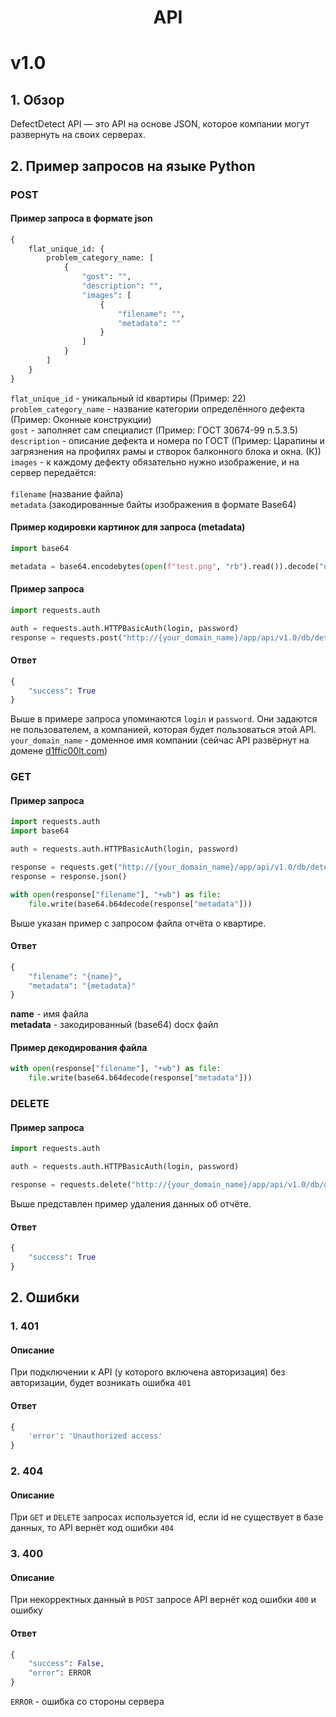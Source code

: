 <h1 align="center">API</h1>


# v1.0
## 1. Обзор

DefectDetect API — это API на основе JSON, которое компании могут развернуть на своих серверах.

## 2. Пример запросов на языке Python

### POST
#### Пример запроса в формате json
```python
{
    flat_unique_id: {
        problem_category_name: [
            {
                "gost": "",
                "description": "",
                "images": [
                    {
                        "filename": "",
                        "metadata": ""
                    }
                ]
            }
        ]
    }
}
```

`flat_unique_id` - уникальный id квартиры (Пример: 22) <br>
`problem_category_name` - название категории определённого дефекта (Пример: Оконные конструкции)<br>
`gost` - заполняет сам специалист (Пример: ГОСТ 30674-99 п.5.3.5)<br>
`description` - описание дефекта и номера по ГОСТ (Пример: Царапины и загрязнения на профилях рамы и створок балконного блока и окна. (К))<br>
`images` - к каждому дефекту обязательно нужно изображение, и на сервер передаётся:<br><br>
    `filename` (название файла)<br>
    `metadata` (закодированные байты изображения в формате Base64)<br>
    
#### Пример кодировки картинок для запроса (metadata)
```python
import base64

metadata = base64.encodebytes(open(f"test.png", "rb").read()).decode("utf-8")
```

#### Пример запроса

```python
import requests.auth

auth = requests.auth.HTTPBasicAuth(login, password)
response = requests.post("http://{your_domain_name}/app/api/v1.0/db/detections/", auth=auth, json=json_example)
```

#### Ответ
```python
{
    "success": True
}
```

Выше в примере запроса упоминаются `login` и `password`. Они задаются не пользователем, а компанией, которая будет пользоваться этой API.<br>
`your_domain_name` - доменное имя компании (сейчас API развёрнут на домене [d1ffic00lt.com](d1ffic00lt.com))<br>

### GET
#### Пример запроса
```python
import requests.auth
import base64

auth = requests.auth.HTTPBasicAuth(login, password)

response = requests.get("http://{your_domain_name}/app/api/v1.0/db/detections/{flat_unique_id}", auth=auth)
response = response.json()

with open(response["filename"], "+wb") as file:
    file.write(base64.b64decode(response["metadata"]))
```

Выше указан пример с запросом файла отчёта о квартире.

#### Ответ
```python
{
    "filename": "{name}",
    "metadata": "{metadata}"
}
```

**name** - имя файла<br>
**metadata** - закодированный (base64) docx файл

#### Пример декодирования файла
```python
with open(response["filename"], "+wb") as file:
    file.write(base64.b64decode(response["metadata"]))
```
### DELETE
#### Пример запроса
```python
import requests.auth

auth = requests.auth.HTTPBasicAuth(login, password)

response = requests.delete("http://{your_domain_name}/app/api/v1.0/db/detections/{flat_unique_id}", auth=auth)
```

Выше представлен пример удаления данных об отчёте.

#### Ответ
```python
{
    "success": True
}
```
## 2. Ошибки

### 1. 401
#### Описание

При подключении к API (у которого включена авторизация) без авторизации, будет возникать ошибка `401`

#### Ответ

```python
{
    'error': 'Unauthorized access'
}
```
### 2. 404
#### Описание

При `GET` и `DELETE` запросах используется id, если id не существует в базе данных, то API вернёт код ошибки `404`


### 3. 400
#### Описание

При некорректных данный в `POST` запросе API вернёт код ошибки `400` и ошибку

#### Ответ

```python
{
    "success": False, 
    "error": ERROR
}
```
`ERROR` - ошибка со стороны сервера
